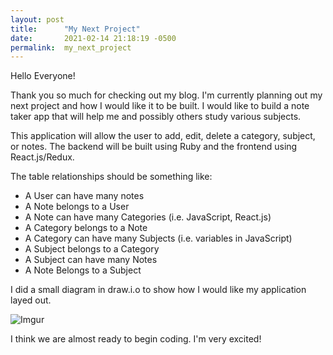 ```yaml
---
layout: post
title:      "My Next Project"
date:       2021-02-14 21:18:19 -0500
permalink:  my_next_project
---
```



Hello Everyone!

Thank you so much for checking out my blog. I'm currently planning out my next project and how I would like it to be built. I would like to build a note taker app that will help me and possibly others study various subjects. 

This application will allow the user to add, edit, delete a category, subject, or notes. The backend will be built using Ruby and the frontend using React.js/Redux. 

The table relationships should be something like:

* A User can have many notes
* A Note belongs to a User
* A Note can have many Categories (i.e. JavaScript, React.js)
* A Category belongs to a Note
* A Category can have many Subjects (i.e. variables in JavaScript)
* A Subject belongs to a Category
* A Subject can have many Notes
* A Note Belongs to a Subject

I did a small diagram in draw.i.o to show how I would like my application layed out. 

![Imgur](https://i.imgur.com/DHvegE7.png)

I think we are almost ready to begin coding. I'm very excited!




